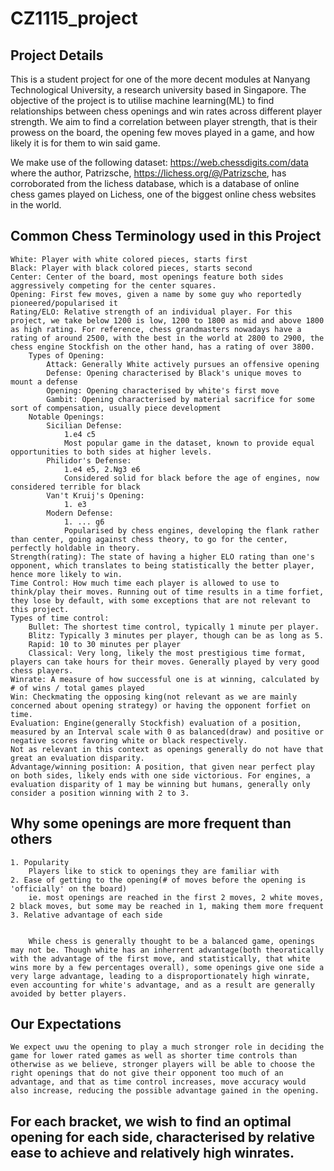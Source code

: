 # CZ1115_project





## Project Details

This is a student project for one of the more decent modules at Nanyang Technological University, a research university based in Singapore.
The objective of the project is to utilise machine learning(ML) to find relationships between chess openings and win rates across different player strength. We aim to find a correlation between player strength, that is their prowess on the board, the opening few moves played in a game, and how likely it is for them to win said game.

We make use of the following dataset:
https://web.chessdigits.com/data
where the author, Patrizsche, https://lichess.org/@/Patrizsche, has corroborated from the lichess database, which is a database of online chess games played on Lichess, one of the biggest online chess websites in the world.

## Common Chess Terminology used in this Project

    White: Player with white colored pieces, starts first
    Black: Player with black colored pieces, starts second
    Center: Center of the board, most openings feature both sides aggressively competing for the center squares.
    Opening: First few moves, given a name by some guy who reportedly pioneered/popularised it
    Rating/ELO: Relative strength of an individual player. For this project, we take below 1200 is low, 1200 to 1800 as mid and above 1800 as high rating. For reference, chess grandmasters nowadays have a rating of around 2500, with the best in the world at 2800 to 2900, the chess engine Stockfish on the other hand, has a rating of over 3800.
        Types of Opening:
            Attack: Generally White actively pursues an offensive opening
            Defense: Opening characterised by Black's unique moves to mount a defense
            Opening: Opening characterised by white's first move
            Gambit: Opening characterised by material sacrifice for some sort of compensation, usually piece development
        Notable Openings:
            Sicilian Defense:
                1.e4 c5
                Most popular game in the dataset, known to provide equal opportunities to both sides at higher levels.
            Philidor's Defense:
                1.e4 e5, 2.Ng3 e6
                Considered solid for black before the age of engines, now considered terrible for black
            Van't Kruij's Opening:
                1. e3
            Modern Defense:
                1. ... g6
                Popularised by chess engines, developing the flank rather than center, going against chess theory, to go for the center, perfectly holdable in theory.
    Strength(rating): The state of having a higher ELO rating than one's opponent, which translates to being statistically the better player, hence more likely to win.
    Time Control: How much time each player is allowed to use to think/play their moves. Running out of time results in a time forfiet, they lose by default, with some exceptions that are not relevant to this project.
    Types of time control:
        Bullet: The shortest time control, typically 1 minute per player.
        Blitz: Typically 3 minutes per player, though can be as long as 5.
        Rapid: 10 to 30 minutes per player
        Classical: Very long, likely the most prestigious time format, players can take hours for their moves. Generally played by very good chess players.
    Winrate: A measure of how successful one is at winning, calculated by # of wins / total games played
    Win: Checkmating the opposing king(not relevant as we are mainly concerned about opening strategy) or having the opponent forfiet on time.
    Evaluation: Engine(generally Stockfish) evaluation of a position, measured by an Interval scale with 0 as balanced(draw) and positive or negative scores favoring white or black respectively.
    Not as relevant in this context as openings generally do not have that great an evaluation disparity.
    Advantage/winning position: A position, that given near perfect play on both sides, likely ends with one side victorious. For engines, a evaluation disparity of 1 may be winning but humans, generally only consider a position winning with 2 to 3.

    
    

## Why some openings are more frequent than others
    1. Popularity
        Players like to stick to openings they are familiar with
    2. Ease of getting to the opening(# of moves before the opening is 'officially' on the board)
        ie. most openings are reached in the first 2 moves, 2 white moves, 2 black moves, but some may be reached in 1, making them more frequent
    3. Relative advantage of each side
    
    
        While chess is generally thought to be a balanced game, openings may not be. Though white has an inherrent advantage(both theoratically with the advantage of the first move, and statistically, that white wins more by a few percentages overall), some openings give one side a very large advantage, leading to a disproportionately high winrate, even accounting for white's advantage, and as a result are generally avoided by better players.

## Our Expectations
    We expect uwu the opening to play a much stronger role in deciding the game for lower rated games as well as shorter time controls than otherwise as we believe, stronger players will be able to choose the right openings that do not give their opponent too much of an advantage, and that as time control increases, move accuracy would also increase, reducing the possible advantage gained in the opening.

## For each bracket, we wish to find an optimal opening for each side, characterised by relative ease to achieve and relatively high winrates.






